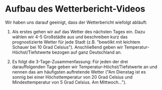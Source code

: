 # Aufbau des Wetterbericht-Videos

Wir haben uns darauf geeinigt, dass der Wetterbericht wiefolgt abläuft:

1. Als erstes gehen wir auf das Wetter des nächsten Tages ein. Dazu wählen wir 4-5 Großstädte aus und beschreiben kurz das prognostizierte Wetter für jede Stadt (z.B. "bewölkt mit leichtem Schauer bei 10 Grad Celsius"). Anschließend geben wir Temperatur-Höchst/Tiefstwerte bezogen auf ganz Deutschland an.

2. Es folgt die 3-Tage-Zusammenfassung: Für jeden der drei darauffolgenden Tage geben wir Temperatur-Höchst/Tiefstwerte an und nennen das am häufigsten auftretende Wetter ("Am Dienstag ist es sonnig bei einer Höchsttemperatur von 20 Grad Celsius und Mindesttemperatur von 5 Grad Celsius. Am Mittwoch...").
